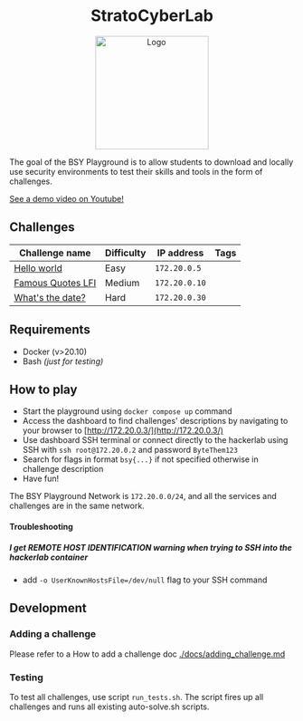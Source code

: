 <h1 align="center">StratoCyberLab </h1>

<p align="center">
  <img src="https://github.com/stratosphereips/BSY-playground/assets/26445918/1898de8c-840f-46a5-ad73-fca0b9b84c14" alt="Logo" width="200"/>
</p>



The goal of the BSY Playground is to allow students to download and locally use security environments to test their skills and tools in the form of challenges.

[See a demo video on Youtube!](https://www.youtube.com/watch?v=dkNBveT3Sqg) 

## Challenges


| Challenge name                                       | Difficulty | IP address    | Tags  |
|------------------------------------------------------|------------|---------------|-------|
| [Hello world](./challenges/hello-world/)             | Easy       | `172.20.0.5`  |       |
| [Famous Quotes LFI](./challenges/famous-quotes-lfi/) | Medium     | `172.20.0.10` |       |
| [What's the date?](./challenges/what-is-the-date/)   | Hard       | `172.20.0.30` |       |


## Requirements

* Docker (v>20.10)
* Bash _(just for testing)_

## How to play

* Start the playground using `docker compose up` command 
* Access the dashboard to find challenges' descriptions by navigating to your browser to [http://172.20.0.3/](http://172.20.0.3/)
* Use dashboard SSH terminal or connect directly to the hackerlab using SSH with `ssh root@172.20.0.2` and password `ByteThem123`
* Search for flags in format `bsy{...}` if not specified otherwise in challenge description
* Have fun!

The BSY Playground Network is `172.20.0.0/24`, and all the services and challenges are in the same network.

#### Troubleshooting

##### I get _REMOTE HOST IDENTIFICATION_ warning when trying to SSH into the hackerlab container
* add `-o UserKnownHostsFile=/dev/null` flag to your SSH command

## Development

### Adding a challenge

Please refer to a How to add a challenge doc [./docs/adding_challenge.md](./docs/adding_challenge.md)

### Testing

To test all challenges, use script `run_tests.sh`. The script fires up all challenges and runs all existing auto-solve.sh scripts.
